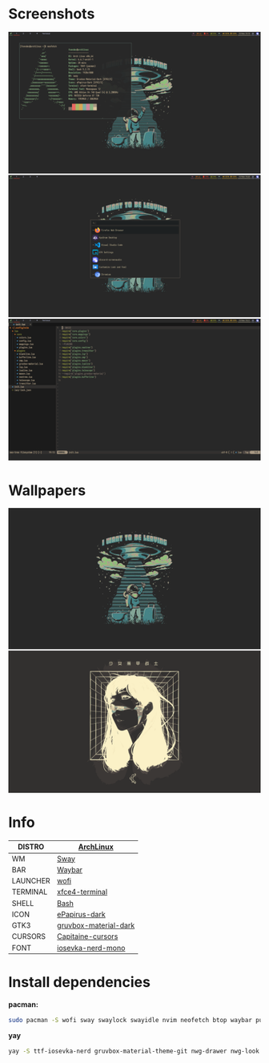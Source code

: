 # Screenshots
![screen](https://github.com/Fonndes/dotfiles/blob/main/screenshots/screen.png)
![wofi](https://github.com/Fonndes/dotfiles/blob/main/screenshots/screen1.png)
![nvim](https://github.com/Fonndes/dotfiles/blob/main/screenshots/screen2.png)

# Wallpapers
![wallpapers](https://github.com/Fonndes/dotfiles/blob/main/wallpaper/1234.jpg)
![wallpapers1](https://github.com/Fonndes/dotfiles/blob/main/wallpaper/ALLqk82.png)

# Info

|DISTRO|[ArchLinux](https://archlinux.org/)|
| ------ | ------ |
|WM|[Sway](https://github.com/swaywm/sway)|
|BAR|[Waybar](https://github.com/Alexays/Waybar)|
|LAUNCHER|[wofi](https://hg.sr.ht/~scoopta/wofi)|
|TERMINAL|[xfce4-terminal](https://docs.xfce.org/apps/terminal/start)|
|SHELL|[Bash](https://www.gnu.org/software/bash)|
|ICON|[ePapirus-dark](https://www.pling.com/p/1532276)|
|GTK3|[gruvbox-material-dark](https://aur.archlinux.org/packages/gruvbox-material-gtk-theme-git)|
|CURSORS|[Capitaine-cursors](https://github.com/keeferrourke/capitaine-cursors)|
|FONT|[iosevka-nerd-mono](https://archlinux.org/packages/extra/any/ttf-iosevka-nerd)|

# Install dependencies
**pacman:**
```Bash
sudo pacman -S wofi sway swaylock swayidle nvim neofetch btop waybar puslemixer pipewire pipewire-alsa pipewire-pulse piperwire-jack wireplumber xfce4-terminal
```
**yay**
```Bash
yay -S ttf-iosevka-nerd gruvbox-material-theme-git nwg-drawer nwg-look nwg-bar sway-input sway-input-config autotiling
```
